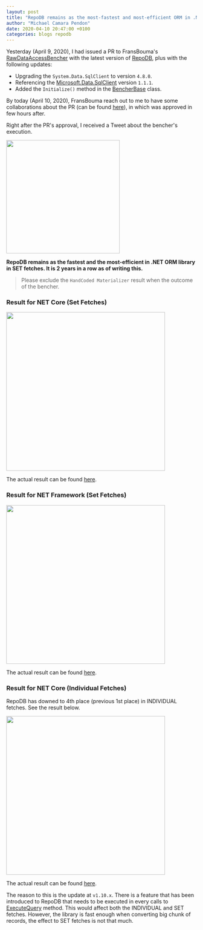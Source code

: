 ```yaml
---
layout: post
title: "RepoDB remains as the most-fastest and most-efficient ORM in .NET Core Ecosystem (v3.1)"
author: "Michael Camara Pendon"
date: 2020-04-10 20:47:00 +0100
categories: blogs repodb
---
```


Yesterday (April 9, 2020), I had issued a PR to FransBouma's [RawDataAccessBencher](https://github.com/FransBouma/RawDataAccessBencher) with the latest version of [RepoDB](https://github.com/mikependon/RepoDb), plus with the following updates:

- Upgrading the `System.Data.SqlClient` to version `4.8.0`.
- Referencing the [Microsoft.Data.SqlClient](https://learn.microsoft.com/en-us/sql/connect/ado-net/introduction-microsoft-data-sqlclient-namespace?view=sql-server-ver16) version `1.1.1`.
- Added the `Initialize()` method in the [BencherBase](https://github.com/FransBouma/RawDataAccessBencher/blob/master/RawBencher/Benchers/BencherBase.cs) class.

By today (April 10, 2020), FransBouma reach out to me to have some collaborations about the PR (can be found [here](https://github.com/FransBouma/RawDataAccessBencher/pull/50)), in which was approved in few hours after.

Right after the PR's approval, I received a Tweet about the bencher's execution.

<img src="/assets/images/blogs/rdab/2020-04-10/Tweet.PNG" height="300" />

**RepoDB remains as the fastest and the most-efficient in .NET ORM library in SET fetches. It is 2 years in a row as of writing this.**

> Please exclude the `HandCoded Materializer` result when the outcome of the bencher.

### Result for NET Core (Set Fetches)

<img src="/assets/images/blogs/rdab/2020-04-10/NetCore.PNG" height="420" />

The actual result can be found [here](https://github.com/FransBouma/RawDataAccessBencher/blob/master/Results/20200410_netcore31.txt).

### Result for NET Framework (Set Fetches)

<img src="/assets/images/blogs/rdab/2020-04-10/NetFX.PNG" height="420" />

The actual result can be found [here](https://github.com/FransBouma/RawDataAccessBencher/blob/master/Results/20200410_netfx.txt).

### Result for NET Core (Individual Fetches)

RepoDB has downed to 4th place (previous 1st place) in INDIVIDUAL fetches. See the result below.

<img src="/assets/images/blogs/rdab/2020-04-10/NetCoreIndividual.PNG" height="420" />

The actual result can be found [here](https://github.com/FransBouma/RawDataAccessBencher/blob/ac9310c0992dd3a9ed4ffdd01a4bee18bef2fb40/Results/20200410_netcore31.txt#L113).

The reason to this is the update at `v1.10.x`. There is a feature that has been introduced to RepoDB that needs to be executed in every calls to [ExecuteQuery](/operation/executequery) method. This would affect both the INDIVIDUAL and SET fetches. However, the library is fast enough when converting big chunk of records, the effect to SET fetches is not that much.
